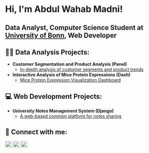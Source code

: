 
<!--
**MadniAbdulWahab/MadniAbdulWahab** is a ✨ _special_ ✨ repository because its `README.md` (this file) appears on your GitHub profile.

Here are some ideas to get you started:

- 🔭 I’m currently working on ...
- 🌱 I’m currently learning ...
- 👯 I’m looking to collaborate on ...
- 🤔 I’m looking for help with ...
- 💬 Ask me about ...
- 📫 How to reach me: ...
- 😄 Pronouns: ...
- ⚡ Fun fact: ...
-->
<h1>Hi, I'm Abdul Wahab Madni!</h1> 
<h2>Data Analyst, Computer Science Student at <a href="https://www.uni-bonn.de/en">University of Bonn</a>, Web Developer</h2>

<h2>👨‍💻 Data Analysis Projects:</h2>

- <b> Customer Segmentation and Product Analysis (Panel)</b>
  - [In-depth analysis of customer segments and product trends](https://github.com/MadniAbdulWahab/CustomerSegmentationandProductAnalysis)
- <b>Interactive Analysis of Mice Protein Expressions (Dash)</b>
  - [Mice Protein Expression Visualization Dashboard](https://github.com/MadniAbdulWahab/InteractiveAnalysisofMiceProteinExpressions) </i>


<h2>💻 Web Development Projects:</h2>

- <b> University Notes Management System (Django)</b>
  - [A web-based common platform for notes sharing](https://github.com/MadniAbdulWahab)

<h2> 🤳 Connect with me:</h2>

[<img align="left" alt="Abdul Wahab Madni | LinkedIn" width="22px" src="https://cdn.jsdelivr.net/npm/simple-icons@v3/icons/linkedin.svg" />][linkedin]
[<img align="left" alt="Abdul Wahab Madni | Instagram" width="22px" src="https://cdn.jsdelivr.net/npm/simple-icons@v3/icons/instagram.svg" />][instagram]
[<img align="left" alt="Abdul Wahab Madni | Gmail" width="22px" src="https://cdn.jsdelivr.net/npm/simple-icons@v3/icons/gmail.svg" />][Gmail]

[linkedin]: www.linkedin.com/in/abdul-wahab-madni
[instagram]: https://www.instagram.com/notwahab_009/
[Gmail]: mailto:madniabdulwahab@gmail.com

<!--
**joshmadakor1/joshmadakor1** is a ✨ _special_ ✨ repository because its `README.md` (this file) appears on your GitHub profile.

Here are some ideas to get you started:

- 🔭 I’m currently working on ...
- 🌱 I’m currently learning ...
- 👯 I’m looking to collaborate on ...
- 🤔 I’m looking for help with ...
- 💬 Ask me about ...
- 📫 How to reach me: ...
- 😄 Pronouns: ...
- ⚡ Fun fact: ...
-->
